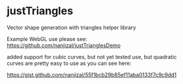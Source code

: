 # justTriangles
Vector shape generation with triangles helper library

Example WebGL use please see:
https://github.com/nanjizal/justTrianglesDemo

added support for cubic curves, but not yet tested use, but quadratic curves are pretty easy to use as you can see here:

https://gist.github.com/nanjizal/55f1bcb29b85ef11aba0133f7c9c9dd1
